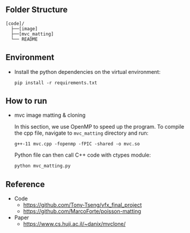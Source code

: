 ## Folder Structure
```
[code]/
  ├──[image]
  ├──[mvc_matting]
  └── README
```
  
## Environment

* Install the python dependencies on the virtual environment:

  ``` 
  pip install -r requirements.txt
  ```

## How to run

* mvc image matting & cloning

  In this section, we use OpenMP to speed up the program. To compile the cpp file, navigate to ```mvc_matting``` directory and run: 
  
    ```
    g++-11 mvc.cpp -fopenmp -fPIC -shared -o mvc.so
    ```
    
  Python file can then call C++ code with ctypes module:
   
    ```
    python mvc_matting.py
    ```

    
## Reference 
* Code
    * https://github.com/Tony-Tseng/vfx_final_project
    * https://github.com/MarcoForte/poisson-matting
* Paper
    * https://www.cs.huji.ac.il/~danix/mvclone/